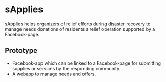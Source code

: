 # sApplies

sApplies helps organizers of relief efforts during disaster recovery to manage needs donations of residents a relief operation supported by a Facebook-page.

## Prototype

* Facebook-app which can be linked to a Facebook-page for submitting supplies or services by the responding community.
* A webapp to manage needs and offers.
